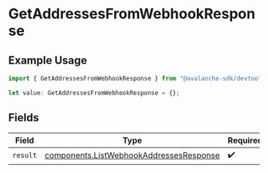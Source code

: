 # GetAddressesFromWebhookResponse

## Example Usage

```typescript
import { GetAddressesFromWebhookResponse } from "@avalanche-sdk/devtools/models/operations";

let value: GetAddressesFromWebhookResponse = {};
```

## Fields

| Field                                                                                              | Type                                                                                               | Required                                                                                           | Description                                                                                        |
| -------------------------------------------------------------------------------------------------- | -------------------------------------------------------------------------------------------------- | -------------------------------------------------------------------------------------------------- | -------------------------------------------------------------------------------------------------- |
| `result`                                                                                           | [components.ListWebhookAddressesResponse](../../models/components/listwebhookaddressesresponse.md) | :heavy_check_mark:                                                                                 | N/A                                                                                                |